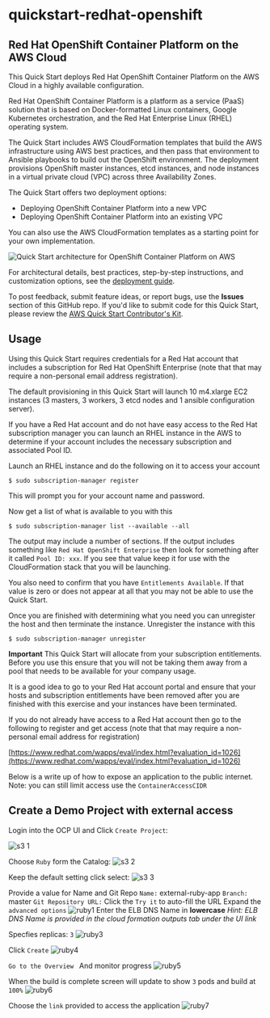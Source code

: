 # quickstart-redhat-openshift
## Red Hat OpenShift Container Platform on the AWS Cloud


This Quick Start deploys Red Hat OpenShift Container Platform on the AWS Cloud in a highly available configuration.

Red Hat OpenShift Container Platform is a platform as a service (PaaS) solution that is based on Docker-formatted Linux containers, Google Kubernetes orchestration, and the Red Hat Enterprise Linux (RHEL) operating system.

The Quick Start includes AWS CloudFormation templates that build the AWS infrastructure using AWS best practices, and then pass that environment to Ansible playbooks to build out the OpenShift environment. The deployment provisions OpenShift master instances, etcd instances, and node instances in a virtual private cloud (VPC) across three Availability Zones.

The Quick Start offers two deployment options:

- Deploying OpenShift Container Platform into a new VPC
- Deploying OpenShift Container Platform into an existing VPC

You can also use the AWS CloudFormation templates as a starting point for your own implementation.

![Quick Start architecture for OpenShift Container Platform on AWS](https://d0.awsstatic.com/partner-network/QuickStart/datasheets/redhat-openshift-on-aws-architecture.png)

For architectural details, best practices, step-by-step instructions, and customization options, see the [deployment guide](https://s3.amazonaws.com/quickstart-reference/redhat/openshift/latest/doc/red-hat-openshift-on-the-aws-cloud.pdf).

To post feedback, submit feature ideas, or report bugs, use the **Issues** section of this GitHub repo.
If you'd like to submit code for this Quick Start, please review the [AWS Quick Start Contributor's Kit](https://aws-quickstart.github.io/).

## Usage
Using this Quick Start requires credentials for a Red Hat account that includes a subscription for Red Hat OpenShift Enterprise (note that that may require a non-personal email address registration).

The default provisioning in this Quick Start will launch 10 m4.xlarge EC2 instances (3 masters, 3 workers, 3 etcd nodes and 1 ansible configuration server).

If you have a Red Hat account and do not have easy access to the Red Hat subscription manager you can launch an RHEL instance in the AWS to determine if your account includes the necessary subscription and associated Pool ID.

Launch an RHEL instance and do the following on it to access your account

    $ sudo subscription-manager register

This will prompt you for your account name and password.

Now get a list of what is available to you with this

    $ sudo subscription-manager list --available --all

The output may include a number of sections.
If the output includes something like ```Red Hat OpenShift Enterprise``` then look for something after it called ```Pool ID: xxx```.
If you see that value keep it for use with the CloudFormation stack that you will be launching.

You also need to confirm that you have ```Entitlements Available```.
If that value is zero or does not appear at all that you may not be able to use the Quick Start.

Once you are finished with determining what you need you can unregister the host and then terminate the instance.
Unregister the instance with this

    $ sudo subscription-manager unregister
**Important**
This Quick Start will allocate from your subscription entitlements.
Before you use this ensure that you will not be taking them away from a pool that needs to be available for your company usage.

It is a good idea to go to your Red Hat account portal and ensure that your hosts and subscription entitlements have been removed after you are finished with this exercise and your instances have been terminated.

If you do not already have access to a Red Hat account then go to the following to register and get access (note that that may require a non-personal email address for registration)

[https://www.redhat.com/wapps/eval/index.html?evaluation_id=1026](https://www.redhat.com/wapps/eval/index.html?evaluation_id=1026)

Below is a write up of how to expose an application to the public internet.
Note: you can still limit access use the `ContainerAccessCIDR`

## Create a Demo Project with external access
Login into the OCP UI and Click `Create Project`:

![s3 1](https://user-images.githubusercontent.com/5912128/33403101-e0425bd2-d513-11e7-94b9-7977df42816a.jpg)

Choose `Ruby` form the Catalog:
![s3 2](https://user-images.githubusercontent.com/5912128/33403198-40527ef8-d514-11e7-9eb3-4c38a169396e.jpg)

Keep the default setting click select:
![s3 3](https://user-images.githubusercontent.com/5912128/33403230-5c4ab2b0-d514-11e7-8657-b56fee47ba2f.jpg)

Provide a value for Name and Git Repo
`Name:`  external-ruby-app
`Branch:` master
`Git Repository URL:`  Click the `Try it` to auto-fill the URL Expand the `advanced options`
![ruby1](https://user-images.githubusercontent.com/5912128/33403393-17915d6c-d515-11e7-87c9-b1b83486f03d.jpg)
Enter the ELB DNS Name in **lowercase**
_Hint: ELB DNS Name is provided in the cloud formation outputs tab under the UI link_

Specfies replicas: `3`
![ruby3](https://user-images.githubusercontent.com/5912128/33403504-8463928e-d515-11e7-911c-fa9f872df5d3.jpg)

Click `Create`
![ruby4](https://user-images.githubusercontent.com/5912128/33403558-af55348e-d515-11e7-962b-ff28f0cefad0.jpg)

`Go to the Overview `
And monitor progress
![ruby5](https://user-images.githubusercontent.com/5912128/33403590-d186be42-d515-11e7-8ad5-1669b61f9abf.jpg)

When the build is complete screen will update to show `3` pods and build at `100%`
![ruby6](https://user-images.githubusercontent.com/5912128/33403609-e93ace70-d515-11e7-8206-f82cc2feef18.jpg)

Choose the `link` provided to access the application
![ruby7](https://user-images.githubusercontent.com/5912128/33403749-6dfee0a6-d516-11e7-82ba-1abe647eaebd.jpg)
